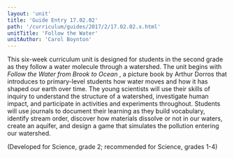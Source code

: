 ```yaml
---
layout: 'unit'
title: 'Guide Entry 17.02.02'
path: '/curriculum/guides/2017/2/17.02.02.x.html'
unitTitle: 'Follow the Water'
unitAuthor: 'Carol Boynton'
---
```


<main>
 <p>
  This six-week curriculum unit is designed for students in the second grade as they follow a water molecule through a watershed. The unit begins with
  <em>
   Follow the Water from Brook to Ocean
  </em>
  , a picture book by Arthur Dorros that introduces to primary-level students how water moves and how it has shaped our earth over time. The young scientists will use their skills of inquiry to understand the structure of a watershed, investigate human impact, and participate in activities and experiments throughout. Students will use journals to document their learning as they build vocabulary, identify stream order, discover how materials dissolve or not in our waters, create an aquifer, and design a game that simulates the pollution entering our watershed.
 </p>
 <p>
  (Developed for Science, grade 2; recommended for Science, grades 1-4)
 </p>
</main>
